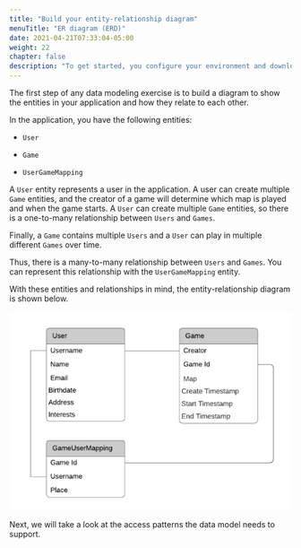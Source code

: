 ```yaml
---
title: "Build your entity-relationship diagram"
menuTitle: "ER diagram (ERD)"
date: 2021-04-21T07:33:04-05:00
weight: 22
chapter: false
description: "To get started, you configure your environment and download code that you use during the lab."
---
```


The first step of any data modeling exercise is to build a diagram to show the entities in your application and how they relate to each other.

In the application, you have the following entities:

- `User`

- `Game`

- `UserGameMapping`

A `User` entity represents a user in the application. A user can create multiple `Game` entities, and the creator of a game will determine which map is played and when the game starts. A `User` can create multiple `Game` entities, so there is a one-to-many relationship between `Users` and `Games`.

Finally, a `Game` contains multiple `Users` and a `User` can play in multiple different `Games` over time. 

Thus, there is a many-to-many relationship between `Users` and `Games`. You can represent this relationship with the `UserGameMapping` entity.

With these entities and relationships in mind, the entity-relationship diagram is shown below.

![ERD - Entity Relationship Diagram](/static/images/game-player-data/plan-model/erd.png)

Next, we will take a look at the access patterns the data model needs to support.